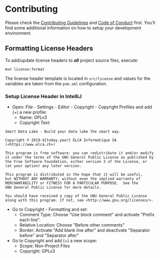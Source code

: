 # Contributing

Please check the [Contributing Guidelines](../CONTRIBUTING.md) and [Code of Conduct](../CODE_OF_CONDUCT.md)
first. 
You'll find some additional information on how to setup your development environment.

## Formatting License Headers

To add/update license headers to ***all*** project source files, execute:

`mvn license:format`

The license header template is located in `src/license` and values for the variables are taken from the `pom.xml` configuration.

### Setup License Header in IntelliJ

* Open: File - Settings - Editor - Copyright - Copyright Profiles and add (+) a new profile:
    * Name: GPLv3
    * Copyright Text: 
```
Smart Data Lake - Build your data lake the smart way.

Copyright © 2019-${today.year} ELCA Informatique SA (<https://www.elca.ch>)

This program is free software: you can redistribute it and/or modify
it under the terms of the GNU General Public License as published by
the Free Software Foundation, either version 3 of the License, or
(at your option) any later version.

This program is distributed in the hope that it will be useful,
but WITHOUT ANY WARRANTY; without even the implied warranty of
MERCHANTABILITY or FITNESS FOR A PARTICULAR PURPOSE.  See the
GNU General Public License for more details.

You should have received a copy of the GNU General Public License
along with this program. If not, see <http://www.gnu.org/licenses/>.
```
* Go to Copyright - Formatting and set:
    * Comment Type: Choose "Use block comment" and activate "Prefix each line".
    * Relative Location: Choose "Before other comments"
    * Border: Activate "Add blank line after" and deactivate "Separator before" and "Separator after"
* Go to Copyright and add (+) a new scope:
    * Scope: Non-Project Files
    * Copyright: GPLv3
